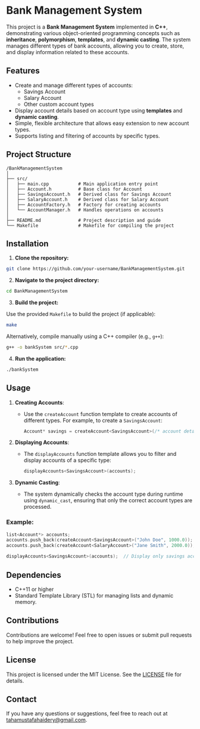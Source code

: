 # Bank Management System

This project is a **Bank Management System** implemented in **C++**, demonstrating various object-oriented programming concepts such as **inheritance**, **polymorphism**, **templates**, and **dynamic casting**. The system manages different types of bank accounts, allowing you to create, store, and display information related to these accounts.

## Features

- Create and manage different types of accounts:
  - Savings Account
  - Salary Account
  - Other custom account types
- Display account details based on account type using **templates** and **dynamic casting**.
- Simple, flexible architecture that allows easy extension to new account types.
- Supports listing and filtering of accounts by specific types.

## Project Structure

```
/BankManagementSystem
│
├── src/
│   ├── main.cpp           # Main application entry point
│   ├── Account.h          # Base class for Account
│   ├── SavingsAccount.h   # Derived class for Savings Account
│   ├── SalaryAccount.h    # Derived class for Salary Account
│   ├── AccountFactory.h   # Factory for creating accounts
│   └── AccountManager.h   # Handles operations on accounts
│
├── README.md              # Project description and guide
└── Makefile               # Makefile for compiling the project
```

## Installation

1. **Clone the repository:**

```bash
git clone https://github.com/your-username/BankManagementSystem.git
```

2. **Navigate to the project directory:**

```bash
cd BankManagementSystem
```

3. **Build the project:**

Use the provided `Makefile` to build the project (if applicable):

```bash
make
```

Alternatively, compile manually using a C++ compiler (e.g., `g++`):

```bash
g++ -o bankSystem src/*.cpp
```

4. **Run the application:**

```bash
./bankSystem
```

## Usage

1. **Creating Accounts**:
   - Use the `createAccount` function template to create accounts of different types. For example, to create a `SavingsAccount`:

     ```cpp
     Account* savings = createAccount<SavingsAccount>(/* account details */);
     ```

2. **Displaying Accounts**:
   - The `displayAccounts` function template allows you to filter and display accounts of a specific type:

     ```cpp
     displayAccounts<SavingsAccount>(accounts);
     ```

3. **Dynamic Casting**:
   - The system dynamically checks the account type during runtime using `dynamic_cast`, ensuring that only the correct account types are processed.

### Example:

```cpp
list<Account*> accounts;
accounts.push_back(createAccount<SavingsAccount>("John Doe", 1000.0));
accounts.push_back(createAccount<SalaryAccount>("Jane Smith", 2000.0));

displayAccounts<SavingsAccount>(accounts);  // Display only savings accounts
```

## Dependencies

- C++11 or higher
- Standard Template Library (STL) for managing lists and dynamic memory.

## Contributions

Contributions are welcome! Feel free to open issues or submit pull requests to help improve the project.

## License

This project is licensed under the MIT License. See the [LICENSE](LICENSE) file for details.

## Contact

If you have any questions or suggestions, feel free to reach out at [tahamustafahaidery@gmail.com](mailto:tahamustafahaidery@gmail.com).